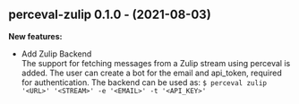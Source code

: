 ## perceval-zulip 0.1.0 - (2021-08-03)

**New features:**

 * Add Zulip Backend\
   The support for fetching messages from a Zulip stream using perceval
   is added. The user can create a bot for  the email and api_token,
   required for authentication. The backend can be used as: ``` $
   perceval zulip '<URL>' '<STREAM>' -e '<EMAIL>' -t '<API_KEY>' ```

